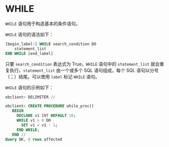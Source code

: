 # WHILE 

`WHILE` 语句用于构造基本的条件语句。

`WHILE` 语句的语法如下：

```sql
[begin_label:] WHILE search_condition DO
    statement_list
END WHILE [end_label]
```

只要 `search_condition` 表达式为 True，`WHILE` 语句中的 `statement_list` 就会重复执行。`statement_list` 由一个或多个 SQL 语句组成，每个 SQL 语句以分号（；）结尾。可以使用 `label` 标记 `WHILE` 语句。

`WHILE` 语句的示例如下：

```sql
obclient> DELIMITER //

obclient> CREATE PROCEDURE while_proc()
   BEGIN
     DECLARE v1 INT DEFAULT 10;
     WHILE v1 > 0 DO
       SET v1 = v1 - 1;
     END WHILE;
   END //
Query OK, 0 rows affected
```